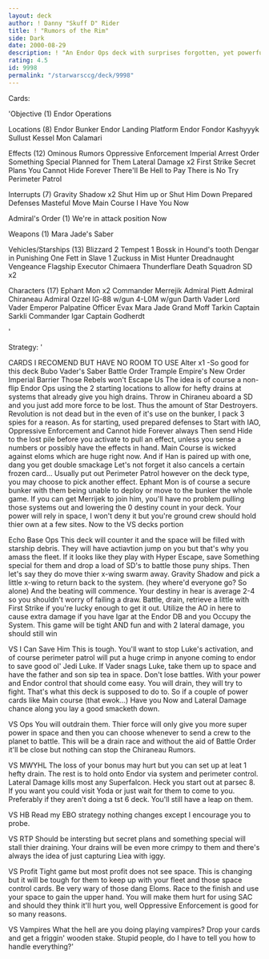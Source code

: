 ```yaml
---
layout: deck
author: ! Danny "Skuff D" Rider
title: ! "Rumors of the Rim"
side: Dark
date: 2000-08-29
description: ! "An Endor Ops deck with surprises forgotten, yet powerful enough to hold the Outer Rim in a Big Blue chokehold."
rating: 4.5
id: 9998
permalink: "/starwarsccg/deck/9998"
---
```

Cards: 

'Objective (1)
Endor Operations

Locations (8)
Endor Bunker
Endor Landing Platform
Endor
Fondor
Kashyyyk
Sullust
Kessel
Mon Calamari

Effects (12)
Ominous Rumors
Oppressive Enforcement
Imperial Arrest Order
Something Special Planned for Them
Lateral Damage x2
First Strike
Secret Plans
You Cannot Hide Forever
There'll Be Hell to Pay
There is No Try
Perimeter Patrol

Interrupts (7)
Gravity Shadow x2
Shut Him up or Shut Him Down
Prepared Defenses
Masteful Move
Main Course
I Have You Now

Admiral's Order (1)
We're in attack position Now

Weapons (1)
Mara Jade's Saber

Vehicles/Starships (13)
Blizzard 2
Tempest 1
Bossk in Hound's tooth
Dengar in Punishing One
Fett in Slave 1
Zuckuss in Mist Hunter
Dreadnaught
Vengeance
Flagship Executor
Chimaera
Thunderflare
Death Squadron SD x2

Characters (17)
Ephant Mon x2
Commander Merrejik
Admiral Piett
Admiral Chiraneau
Admiral Ozzel
IG-88 w/gun
4-L0M w/gun
Darth Vader
Lord Vader
Emperor Palpatine
Officer Evax
Mara Jade
Grand Moff Tarkin
Captain Sarkli
Commander Igar
Captain Godherdt



'

Strategy: '

CARDS I RECOMEND BUT HAVE NO ROOM TO USE
Alter x1 -So good for this deck
Bubo
Vader's Saber
Battle Order
Trample
Empire's New Order
Imperial Barrier
Those Rebels won't Escape Us
The idea is of course a non-flip Endor Ops using the 2 starting locations to allow for hefty drains at systems that already give you high drains. Throw in Chiraneu aboard a SD and you just add more force to be lost. Thus the amount of Star Destroyers.
Revolution is not dead but in the even of it's use on the bunker, I pack 3 spies for a reason.
As for starting, used prepared defenses to Start with IAO, Oppressive Enforcement and Cannot hide Forever always Then send Hide to the lost pile before you activate to pull an effect, unless you sense a numbers or possibly have the effects in hand.
Main Course is wicked against eloms which are huge right now. And if Han is paired up with one, dang you get double smackage Let's not forget it also cancels a certain frozen card...
Usually put out Perimeter Patrol however on the deck type, you may choose to pick another effect.
Ephant Mon is of course a secure bunker with them being unable to deploy or move to the bunker the whole game. If you can get Merrijek to join him, you'll have no problem pulling those systems out and lowering the 0 destiny count in your deck.
Your power will rely in space, I won't deny it but you're ground crew should hold thier own at a few sites. Now to the VS decks portion

Echo Base Ops This deck will counter it and the space will be filled with starship debris. They will have actiavtion jump on you but that's why you amass the fleet. If it looks like they play with Hyper Escape, save Something special for them and drop a load of SD's to battle those puny ships. Then let's say they do move thier x-wing swarm away. Gravity Shadow and pick a little x-wing to return back to the system. (hey where'd everyone go? So alone) And the beating will commence. Your destiny in hear is average 2-4 so you shouldn't worry of failing a draw. Battle, drain, retrieve a little with First Strike if you're lucky enough to get it out. Utilize the AO in here to cause extra damage if you have Igar at the Endor DB and you Occupy the System. This game will be tight AND fun and with 2 lateral damage, you should still win

VS I Can Save Him
This is tough. You'll want to stop Luke's activation, and of course perimeter patrol will put a huge crimp in anyone coming to endor to save good ol' Jedi Luke. If Vader snags Luke, take them up to space and have the father and son sip tea in space. Don't lose battles. With your power and Endor control that should come easy. You will drain, they will try to fight. That's what this deck is supposed to do to. So if a couple of power cards like Main course (that ewok...) Have you Now and Lateral Damage chance along you lay a good smacketh down.

VS Ops
You will outdrain them. Thier force will only give you more super power in space and then you can choose whenever to send a crew to the planet to battle. This will be a drain race and without the aid of Battle Order it'll be close but nothing can stop the Chiraneau Rumors.

VS MWYHL
The loss of your bonus may hurt but you can set up at leat 1 hefty drain. The rest is to hold onto Endor via system and perimeter control. Lateral Damage kills most any Superfalcon. Heck you start out at parsec 8. If you want you could visit Yoda or just wait for them to come to you. Preferably if they aren't doing a tst 6 deck. You'll still have a leap on them.

VS HB
Read my EBO strategy nothing changes except I encourage you to probe.

VS RTP
Should be intersting but secret plans and something special will stall thier draining. Your drains will be even more crimpy to them and there's always the idea of just capturing Liea with iggy.

VS Profit
Tight game but most profit does not see space. This is changing but it will be tough for them to keep up with your fleet and those space control cards. Be very wary of those dang Eloms. Race to the finish and use your space to gain the upper hand. You will make them hurt for using SAC
and should they think it'll hurt you, well Oppressive Enforcement is good for so many reasons.

VS Vampires
What the hell are you doing playing vampires? Drop your cards and get a friggin' wooden stake. Stupid people, do I have to tell you how to handle everything?'
